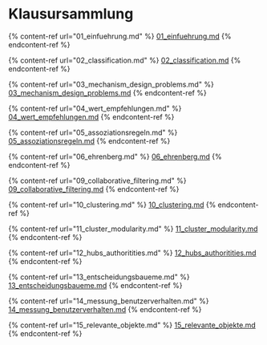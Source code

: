 # Klausursammlung



{% content-ref url="01_einfuehrung.md" %}
[01\_einfuehrung.md](01\_einfuehrung.md)
{% endcontent-ref %}

{% content-ref url="02_classification.md" %}
[02\_classification.md](02\_classification.md)
{% endcontent-ref %}

{% content-ref url="03_mechanism_design_problems.md" %}
[03\_mechanism\_design\_problems.md](03\_mechanism\_design\_problems.md)
{% endcontent-ref %}

{% content-ref url="04_wert_empfehlungen.md" %}
[04\_wert\_empfehlungen.md](04\_wert\_empfehlungen.md)
{% endcontent-ref %}

{% content-ref url="05_assoziationsregeln.md" %}
[05\_assoziationsregeln.md](05\_assoziationsregeln.md)
{% endcontent-ref %}

{% content-ref url="06_ehrenberg.md" %}
[06\_ehrenberg.md](06\_ehrenberg.md)
{% endcontent-ref %}

{% content-ref url="09_collaborative_filtering.md" %}
[09\_collaborative\_filtering.md](09\_collaborative\_filtering.md)
{% endcontent-ref %}

{% content-ref url="10_clustering.md" %}
[10\_clustering.md](10\_clustering.md)
{% endcontent-ref %}

{% content-ref url="11_cluster_modularity.md" %}
[11\_cluster\_modularity.md](11\_cluster\_modularity.md)
{% endcontent-ref %}

{% content-ref url="12_hubs_authoritities.md" %}
[12\_hubs\_authoritities.md](12\_hubs\_authoritities.md)
{% endcontent-ref %}

{% content-ref url="13_entscheidungsbaueme.md" %}
[13\_entscheidungsbaueme.md](13\_entscheidungsbaueme.md)
{% endcontent-ref %}

{% content-ref url="14_messung_benutzerverhalten.md" %}
[14\_messung\_benutzerverhalten.md](14\_messung\_benutzerverhalten.md)
{% endcontent-ref %}

{% content-ref url="15_relevante_objekte.md" %}
[15\_relevante\_objekte.md](15\_relevante\_objekte.md)
{% endcontent-ref %}

